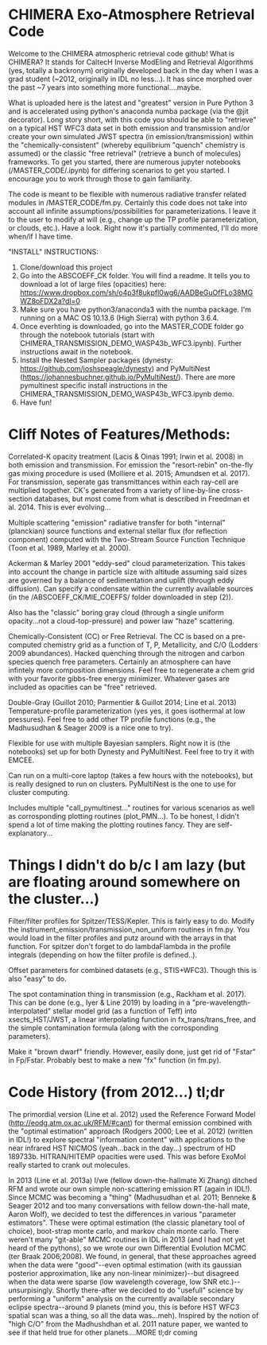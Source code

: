 # CHIMERA Exo-Atmosphere Retrieval Code
Welcome to the CHIMERA atmospheric retrieval code github!  What is CHIMERA? It stands for CaltecH Inverse ModEling and Retrieval Algorithms (yes, totally a backronym) originally developed back in the day when I was a grad student (~2012, originally in IDL no less...). It has since morphed over the past ~7 years into something more functional....maybe. 

What is uploaded here is the latest and "greatest" version in Pure Python 3 and is accelerated using python's anaconda numba package (via the @jit decorator).  Long story short, with this code you should be able to "retrieve" on a typical HST WFC3 data set in both emission and transmission and/or create your own simulated JWST spectra (in emission/transmission) within the "chemically-consistent" (whereby equilibrium "quench" chemistry is assumed) or the classic "free retrieval" (retrieve a bunch of molecules) frameworks.   To get you started, there are numerous jupyter notebooks (/MASTER_CODE/.ipynb) for differing scenarios to get you started. I encourage you to work through those to gain familiarity.  

The code is meant to be flexible with numerous radiative transfer related modules in /MASTER_CODE/fm.py. Certainly this code does not take into account all infinite assumptions/possibilities for parameterizations.  I leave it to the user to modify at will (e.g., change up the TP profile parameterization, or clouds, etc.).  Have a look. Right now it's partially commented, I'll do more when/if I have time. 


"INSTALL" INSTRUCTIONS:
1. Clone/download this project 
2. Go into the ABSCOEFF_CK folder. You will find a readme. It tells you to download a lot of large files (opacities) here:
https://www.dropbox.com/sh/o4p3f8ukpfl0wg6/AADBeGuOfFLo38MGWZ8oFDX2a?dl=0
3.  Make sure you have python3/anaconda3 with the numba package. I'm running on a MAC OS 10.13.6 (High Sierra) with python 3.6.4.
4. Once everhting is downloaded, go into the MASTER_CODE folder go through the notebook tutorials (start with CHIMERA_TRANSMISSION_DEMO_WASP43b_WFC3.ipynb).  Further instructions await in the notebook.
5. Install the Nested Sampler packages (dynesty: https://github.com/joshspeagle/dynesty) and PyMultiNest (https://johannesbuchner.github.io/PyMultiNest/).  There are more pymultinest specific install instructions in the CHIMERA_TRANSMISSION_DEMO_WASP43b_WFC3.ipynb demo.  
6. Have fun!

# Cliff Notes of Features/Methods:
Correlated-K opacity treatment (Lacis & Oinas 1991; Irwin et al. 2008) in both emission and transmission.  For emission the "resort-rebin" on-the-fly gas mixing procedure is used (Molliere et al. 2015; Amundsen et al. 2017).  For transmission, seperate gas transmittances within each ray-cell are multiplied together.  CK's generated from a variety of line-by-line cross-section databases, but most come from what is described in Freedman et al. 2014.  This is ever evolving... 

Multiple scattering "emission" radiative transfer for both "internal" (planckian) source functions and external stellar flux (for reflection component) computed with the Two-Stream Source Function Technique (Toon et al. 1989, Marley et al. 2000).

Ackerman & Marley 2001 "eddy-sed" cloud parameterization. This takes into account the change in particle size with altitude assuming said sizes are governed by a balance of sedimentation and uplift (through eddy diffusion).  Can specify a condensate within the currently available sources (in the /ABSCOEFF_CK/MIE_COEFFS/ folder downloaded in step (2)). 

Also has the "classic" boring gray cloud (through a single uniform opacity...not a cloud-top-pressure) and power law "haze" scattering.

Chemically-Consistent (CC) or Free Retrieval.  The CC is based on a pre-computed chemistry grid as a function of T, P, Metallicity, and C/O (Lodders 2009 abundances).  Hacked quenching through the nitrogen and carbon species quench free parameters. Certainly an atmosphere can have infintely more composition dimensions.  Feel free to regenerate a chem grid with your favorite gibbs-free energy minimizer.  Whatever gases are included as opacities can be "free" retrieved.

Double-Gray (Guillot 2010; Parmentier & Guillot 2014; Line et al. 2013) Temperature-profile parameterization (yes yes, it goes isothermal at low pressures).  Feel free to add other TP profile functions (e.g., the Madhusudhan & Seager 2009 is a nice one to try).

Flexible for use with multiple Bayesian samplers. Right now it is (the notebooks) set up for both Dynesty and PyMultiNest.  Feel free to try it with EMCEE.  

Can run on a multi-core laptop (takes a few hours with the notebooks), but is really designed to run on clusters. PyMultiNest is the one to use for cluster computing.

Includes multiple "call_pymultinest..." routines for various scenarios as well as corrosponding plotting routines (plot_PMN...).  To be honest, I didn't spend a lot of time making the plotting routines fancy.  They are self-explanatory...

# Things I didn't do b/c I am lazy (but are floating around somewhere on the cluster...)

Filter/filter profiles for Spitzer/TESS/Kepler. This is fairly easy to do.  Modify the instrument_emission/transmission_non_uniform routines in fm.py.  You would load in the filter profiles and putz around with the arrays in that function. For spitzer don't forget to do lambdaFlambda in the profile integrals (depending on how the filter profile is defined..).

Offset parameters for combined datasets (e.g., STIS+WFC3). Though this is also "easy" to do.

The spot contamination thing in transmission (e.g., Rackham et al. 2017).  This can be done (e.g., Iyer & Line 2019) by loading in a "pre-wavelength-interpolated" stellar model grid (as a function of Teff) into xsects_HST/JWST, a linear interpolating function in fx_trans/trans_free, and the simple contamination formula (along with the corrosponding parameters).

Make it "brown dwarf" friendly.  However, easily done, just get rid of "Fstar" in Fp/Fstar.  Probably best to make a new "fx" function (in fm.py).  


# Code History (from 2012...) tl;dr
The primordial version (Line et al. 2012) used the Reference Forward Model (http://eodg.atm.ox.ac.uk/RFM/#cant) for thermal emission combined with the "optimal estimation" approach (Rodgers 2000; Lee et al. 2012) (written in IDL!) to explore spectral "information content" with applications to the near infrared HST NICMOS (yeah...back in the day...) spectrum of HD 189733b. HITRAN/HITEMP opacities were used. This was before ExoMol really started to crank out molecules.  

In 2013 (Line et al. 2013a) I/we (fellow down-the-hallmate Xi Zhang) ditched RFM and wrote our own simple non-scattering emission RT (again in IDL!).  Since MCMC was becoming a "thing" (Madhusudhan et al. 2011; Benneke & Seager 2012 and too many conversations with fellow down-the-hall mate, Aaron Wolf), we decided to test the differences in various "parameter estimators". These were optimal estimation (the classic planetary tool of choice), boot-strap monte carlo, and markov chain monte carlo.  There weren't many "git-able" MCMC routines in IDL in 2013 (and I had not yet heard of the pythons), so we wrote our own Differential Evolution MCMC (ter Braak 2006;2008). We found, in general, that these approaches agreed when the data were "good"--even optimal estimation (with its gaussian posterior approximation, like any non-linear minimizer)--but disagreed when the data were sparse (low wavelength coverage, low SNR etc.)--unsurpisingly.  Shortly there-after we decided to do "usefull" science by performing a "uniform" analysis on the currently available secondary eclipse spectra--around 9 planets (mind you, this is before HST WFC3 spatial scan was a thing, so all the data was...meh). Inspired by the notion of "high C/O" from the Madhushdhan et al. 2011 nature paper, we wanted to see if that held true for other planets....MORE tl;dr coming      






